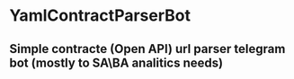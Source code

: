 # YamlContractParserBot
## Simple contracte (Open API) url parser telegram bot (mostly to SA\BA analitics needs)
